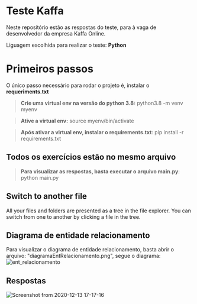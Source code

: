 # Teste Kaffa

Neste repositório estão as respostas do teste, para à vaga de desenvolvedor da empresa Kaffa Online.

Liguagem escolhida para realizar o teste: **Python**

# Primeiros passos

O único passo necessário para rodar o projeto é, instalar o **requeriments.txt**
> **Crie uma virtual env na versão do python 3.8:** python3.8 -m venv myenv

> **Ative a virtual env:** source myenv/bin/activate

> **Após ativar a virtual env, instalar o requirements.txt**: pip install -r requirements.txt


## Todos os exercícios estão no mesmo arquivo

> **Para visualizar as respostas, basta executar o arquivo main.py**: python main.py

## Switch to another file

All your files and folders are presented as a tree in the file explorer. You can switch from one to another by clicking a file in the tree.

## Diagrama de entidade relacionamento 

Para visualizar o diagrama de entidade relacionamento, basta abrir o arquivo: "diagramaEntRelacionamento.png", segue o diagrama: 
![ent_relacionamento](https://user-images.githubusercontent.com/47038612/102022587-a2125100-3d66-11eb-80f5-a2388f3af5ab.png)

## Respostas

![Screenshot from 2020-12-13 17-17-16](https://user-images.githubusercontent.com/47038612/102022671-15b45e00-3d67-11eb-8b25-1fa8eaf89e83.png)
